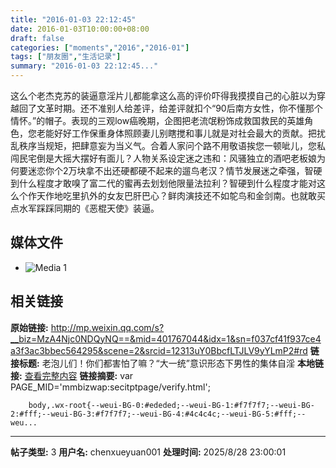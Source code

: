 ```yaml
---
title: "2016-01-03 22:12:45"
date: 2016-01-03T10:00:00+08:00
draft: false
categories: ["moments","2016","2016-01"]
tags: ["朋友圈","生活记录"]
summary: "2016-01-03 22:12:45..."
---
```


这么个老杰克苏的装逼意淫片儿都能拿这么高的评价吓得我摸摸自己的心脏以为穿越回了文革时期。还不准别人给差评，给差评就扣个“90后南方女性，你不懂那个情怀。”的帽子。表现的三观low癌晚期，企图把老流氓粉饰成救国救民的英雄角色，您老能好好工作保重身体照顾妻儿别瞎搅和事儿就是对社会最大的贡献。把扰乱秩序当规矩，把肆意妄为当义气。合着人家问个路不用敬语挨您一顿呲儿，您私闯民宅倒是大摇大摆好有面儿？人物关系设定迷之违和：风骚独立的酒吧老板娘为何要迷恋你个2万块拿不出还硬都硬不起来的遛鸟老汉？情节发展迷之牵强，智硬到什么程度才敢嗅了富二代的蜜再去划划他限量法拉利？智硬到什么程度才能对这么个作天作地吃里扒外的女友巴肝巴心？鲜肉演技还不如鸵鸟和金剑南。也就敢买点水军踩踩同期的《恶棍天使》装逼。

## 媒体文件

- ![Media 1](/Moments/photos/2016-01-03/201601032212450.jpg)

## 相关链接

**原始链接:** http://mp.weixin.qq.com/s?__biz=MzA4Njc0NDQyNQ==&mid=401767044&idx=1&sn=f037cf41f937ce4a3f3ac3bbec564295&scene=2&srcid=12313uY0BbcfLTJLV9yYLmP2#rd
**链接标题:** 老泡儿们！你们都害怕了嘛？“大一统”意识形态下男性的集体自淫
**本地链接:** [查看完整内容](/link_content/2016/01/2016-01-03/link_content/)
**链接摘要:** var PAGE_MID='mmbizwap:secitptpage/verify.html';

        
        body,.wx-root{--weui-BG-0:#ededed;--weui-BG-1:#f7f7f7;--weui-BG-2:#fff;--weui-BG-3:#f7f7f7;--weui-BG-4:#4c4c4c;--weui-BG-5:#fff;--weu...

---

**帖子类型:** 3
**用户名:** chenxueyuan001
**处理时间:** 2025/8/28 23:00:01